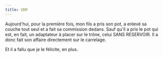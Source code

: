 ```yaml
---
title: VDM
---
```


Aujourd'hui, pour la première fois, mon fils a pris son pot, a enlevé sa couche tout seul et a fait sa commission dedans. Sauf qu'il a pris le pot qui est, en fait, un adaptateur à placer sur le trône, celui SANS RESERVOIR. Il a donc fait son affaire directement sur le carrelage.

Et il a fallu que je le félicite, en plus.
